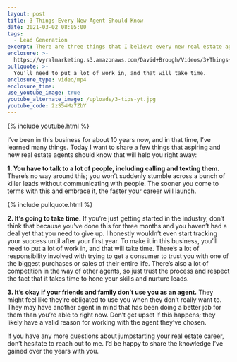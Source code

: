 ```yaml
---
layout: post
title: 3 Things Every New Agent Should Know
date: 2021-03-02 08:05:00
tags:
  - Lead Generation
excerpt: There are three things that I believe every new real estate agent should know.
enclosure: >-
  https://vyralmarketing.s3.amazonaws.com/David+Brough/Videos/3+Things+Every+New+Agent+Should+Know.mp4
pullquote: >-
  You’ll need to put a lot of work in, and that will take time.
enclosure_type: video/mp4
enclosure_time:
use_youtube_image: true
youtube_alternate_image: /uploads/3-tips-yt.jpg
youtube_code: 2zS54Mz7ZbY
---
```


{% include youtube.html %}

I’ve been in this business for about 10 years now, and in that time, I’ve learned many things. Today I want to share a few things that aspiring and new real estate agents should know that will help you right away:

**1\. You have to talk to a lot of people, including calling and texting them.** There’s no way around this; you won’t suddenly stumble across a bunch of killer leads without communicating with people. The sooner you come to terms with this and embrace it, the faster your career will launch.

{% include pullquote.html %}

**2\. It’s going to take time.** If you’re just getting started in the industry, don’t think that because you’ve done this for three months and you haven’t had a deal yet that you need to give up. I honestly wouldn’t even start tracking your success until after your first year. To make it in this business, you’ll need to put a lot of work in, and that will take time. There’s a lot of responsibility involved with trying to get a consumer to trust you with one of the biggest purchases or sales of their entire life. There’s also a lot of competition in the way of other agents, so just trust the process and respect the fact that it takes time to hone your skills and nurture leads.

**3\. It’s okay if your friends and family don’t use you as an agent.** They might feel like they’re obligated to use you when they don’t really want to. They may have another agent in mind that has been doing a better job for them than you’re able to right now. Don’t get upset if this happens; they likely have a valid reason for working with the agent they’ve chosen.

If you have any more questions about jumpstarting your real estate career, don’t hesitate to reach out to me. I’d be happy to share the knowledge I’ve gained over the years with you.
